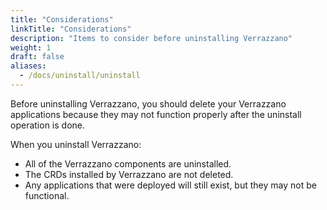 ```yaml
---
title: "Considerations"
linkTitle: "Considerations"
description: "Items to consider before uninstalling Verrazzano"
weight: 1
draft: false
aliases:
  - /docs/uninstall/uninstall
---
```


Before uninstalling Verrazzano, you should delete your Verrazzano applications because they may not function properly after the uninstall operation is done.

When you uninstall Verrazzano:
* All of the Verrazzano components are uninstalled.
* The CRDs installed by Verrazzano are not deleted.
* Any applications that were deployed will still exist, but they may not be functional.

